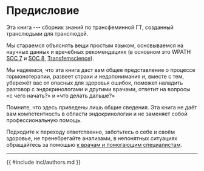 # Предисловие

Эта книга --- сборник знаний по трансфеминной ГТ,
созданный транслюдьми для транслюдей.

Мы стараемся объяснять вещи простым языком,
основываемся на научных данных и вречебных рекомендациях
(в основном это WPATH [SOC 7] и [SOC 8], [Transfemscience]).

Мы надеемся, что эта книга даст вам общее представление о процессе гормонотерапии,
развеет страхи и недопонимания и, вместе с тем, убережёт вас от опасных для здоровья ошибок,
поможет наладить разговор с эндокринологами и другими врачами,
ответит на вопросы «с чего начать?» и «что делать дальше?»

Помните, что здесь приведены лишь общие сведения.
Эта книга не даёт вам компетентность в области эндокринологии
и не заменяет собой профессиональную помощь.

Подходите к переходу ответственно,
заботьтесь о себе и своём здоровье,
не пренебрегайте анализами,
в непонятных ситуациях обращайтесь за помощью
[к врачам и помогающим специалистам](endocrynology/risks/shit-happened.md).

[SOC 7]: https://www.wpath.org/publications/soc
[SOC 8]: https://www.wpath.org/soc8
[Transfemscience]: https://transfemscience.org/

----

{{ #include incl/authors.md }}
